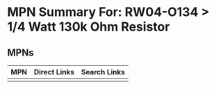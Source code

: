 



# MPN Summary For: RW04-O134 > 1/4 Watt 130k Ohm Resistor

## MPNs
  

|MPN|Direct Links|Search Links|
| :--- | :--- | :--- |
||||
